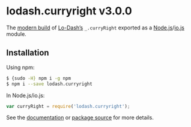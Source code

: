 # lodash.curryright v3.0.0

The [modern build](https://github.com/lodash/lodash/wiki/Build-Differences) of [Lo-Dash’s](https://lodash.com/) `_.curryRight` exported as a [Node.js](http://nodejs.org/)/[io.js](https://iojs.org/) module.

## Installation

Using npm:

```bash
$ {sudo -H} npm i -g npm
$ npm i --save lodash.curryright
```

In Node.js/io.js:

```js
var curryRight = require('lodash.curryright');
```

See the [documentation](https://lodash.com/docs#curryRight) or [package source](https://github.com/lodash/lodash/blob/3.0.0-npm-packages/lodash.curryright/index.js) for more details.
